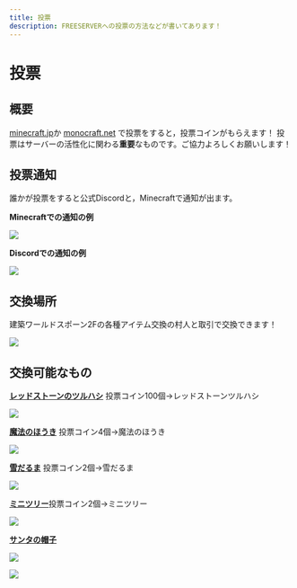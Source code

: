 ```yaml
---
title: 投票
description: FREESERVERへの投票の方法などが書いてあります！
---
```


# 投票
## 概要
[minecraft.jp](https://www.minecraft.jp/servers/play.freeserver.pro )か [monocraft.net](https://monocraft.net/servers/cb23696EAKqv51cX1L6U) で投票をすると，投票コインがもらえます！
投票はサーバーの活性化に関わる**重要**なものです。ご協力よろしくお願いします！

## 投票通知
誰かが投票をすると公式Discordと，Minecraftで通知が出ます。

**Minecraftでの通知の例**

![](https://i.imgur.com/qS0mlyF.png)

**Discordでの通知の例**

![](https://i.imgur.com/Ac5YHyu.png)

## 交換場所
建築ワールドスポーン2Fの各種アイテム交換の村人と取引で交換できます！

![](https://i.imgur.com/8SqxX2P.png)
## 交換可能なもの

[**レッドストーンのツルハシ**]() 投票コイン100個→レッドストーンツルハシ

![](https://i.imgur.com/0tCMX8F.png)

[**魔法のほうき**](https://wiki.freeserver.pro/item/Magicbroom) 投票コイン4個→魔法のほうき

![](https://i.imgur.com/5cUZv4t.png)

[**雪だるま**](https://discord.com/channels/393963617604861952/528252546423455764/780835488692568094) 投票コイン2個→雪だるま

![](https://i.imgur.com/ttqAuEn.png)

[**ミニツリー**]()投票コイン2個→ミニツリー

![](https://i.imgur.com/ey1Ii9X_d.webp?maxwidth=760&fidelity=grand)

[**サンタの帽子**]()

![](https://imgur.com/5bRBZ6H.png)

<a href="https://minecraft.jp/servers/play.freeserver.pro"><img src="https://minecraft.jp/servers/play.freeserver.pro/banner/1/560x95.png"/></a>

